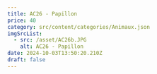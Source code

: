 ```yaml
---
title: AC26 - Papillon
price: 40
category: src/content/categories/Animaux.json
imgSrcList:
  - src: /asset/AC26b.JPG
    alt: AC26 - Papillon
date: 2024-10-03T13:50:20.210Z
draft: false
---
```


